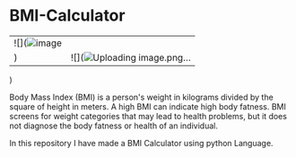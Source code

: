 # BMI-Calculator
|                                      |                                    |
| ----------------------------------- | ----------------------------------- |
| ![](![image](https://github.com/99-chetna/BMI-Calculator/assets/112334463/7b301be3-e5b3-4f13-9874-5e69497d50f0)
) | ![](![Uploading image.png…]()
)



Body Mass Index (BMI) is a person's weight in kilograms divided by the square of height in meters. A high BMI can indicate high body fatness. BMI screens for weight categories that may lead to health problems, but it does not diagnose the body fatness or health of an individual.

In this repository I have made a BMI Calculator using python Language.

